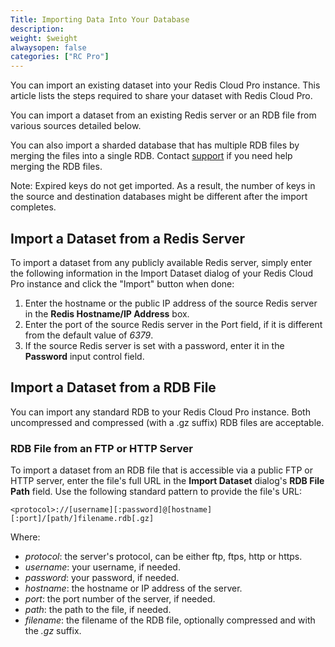 ```yaml
---
Title: Importing Data Into Your Database
description:
weight: $weight
alwaysopen: false
categories: ["RC Pro"]
---
```

You can import an existing dataset into your Redis Cloud Pro
instance. This article lists the steps required to share your dataset
with Redis Cloud Pro.

You can import a dataset from an existing Redis server or an RDB file
from various sources detailed below.

You can also import a sharded database that has multiple RDB files by
merging the files into a single RDB. Contact
[support](https://redislabs.com/support) if you need help merging the
RDB files.

Note: Expired keys do not get imported. As a result, the number of keys
in the source and destination databases might be different after the
import completes.

## Import a Dataset from a Redis Server

To import a dataset from any publicly available Redis server, simply
enter the following information in the Import Dataset dialog of your
Redis Cloud Pro instance and click the "Import" button when done:

1. Enter the hostname or the public IP address of the source Redis
    server in the **Redis Hostname/IP Address** box.
1. Enter the port of the source Redis server in the Port field, if it
    is different from the default value of *6379*.
1. If the source Redis server is set with a password, enter it in the
    **Password** input control field.

## Import a Dataset from a RDB File

You can import any standard RDB to your Redis Cloud Pro instance.
Both uncompressed and compressed (with a .gz suffix) RDB files are
acceptable.

### RDB File from an FTP or HTTP Server

To import a dataset from an RDB file that is accessible via a public FTP
or HTTP server, enter the file's full URL in the **Import Dataset**
dialog's **RDB File Path** field. Use the following standard pattern to
provide the file's URL:

`<protocol>://[username][:password]@[hostname][:port]/[path/]filename.rdb[.gz]`

Where:

- *protocol*: the server's protocol, can be either ftp, ftps, http or
    https.
- *username*: your username, if needed.
- *password*: your password, if needed.
- *hostname*: the hostname or IP address of the server.
- *port*: the port number of the server, if needed.
- *path*: the path to the file, if needed.
- *filename*: the filename of the RDB file, optionally compressed and
    with the *.gz* suffix.
